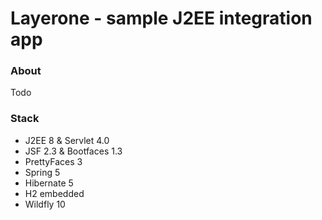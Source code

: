 # Layerone - sample J2EE integration app

### About

Todo

### Stack

- J2EE 8 & Servlet 4.0 
- JSF 2.3 & Bootfaces 1.3
- PrettyFaces 3
- Spring 5
- Hibernate 5
- H2 embedded
- Wildfly 10

